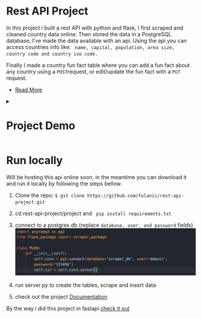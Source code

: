 

# Rest API Project
In this project i built a rest API with python and flask, I first scraped and cleaned country data online. Then stored the data in a PostgreSQL database, I've made the data available with an api. Using the api you can access countries info like: ``` name, capital, population, area size, country code and country iso code.```

Finally I made a country fun fact table where you can add a fun fact about any country using a ```POST```request, or edit/update the fun fact with a ```PUT``` request. 

- [Read More](https://fulanii.github.io/rest-api-project/)



<details>
    <summary> <h1> Project Demo  </h1> </summary>

GET endpoints
    ![GET](images/GET.gif)

POST and PUT endpoints
    ![POST](images/POST.gif)
</details>



# Run locally
Will be hosting this api online soon, in the meantime you can download it and run it locally by following the steps bellow.

1. Clone the repo: ```$ git clone https://github.com/fulanii/rest-api-project.git```

2. cd rest-api-project/project and ``` pip install requirements.txt```

3. connect to a postgres db (replace ```database, user, and password``` fields)
    ![](images/db.png)

4. run server.py to create the tables, scrape and insert data

5. check out the project [Documentation](https://fulanii.github.io/rest-api-project/)


By the way i did this project in fastapi [check it out](https://github.com/fulanii/fastapi-project)


